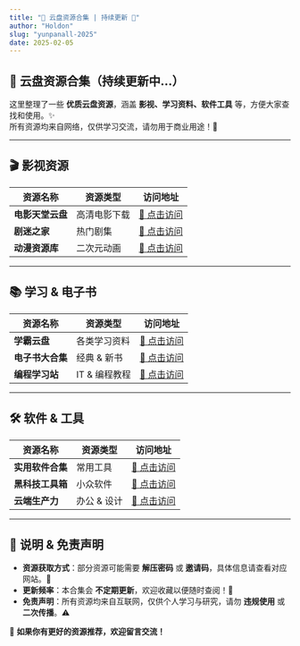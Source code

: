 ```yaml
---
title: "📁 云盘资源合集 | 持续更新 🚀"
author: "Holdon"
slug: "yunpanall-2025"
date: 2025-02-05
---
```


## 📌 云盘资源合集（持续更新中…）  

这里整理了一些 **优质云盘资源**，涵盖 **影视、学习资料、软件工具** 等，方便大家查找和使用。✨  
所有资源均来自网络，仅供学习交流，请勿用于商业用途！📢  

---

## 🎬 影视资源  

| 资源名称 | 资源类型 | 访问地址 |
|----------|---------|---------|
| **电影天堂云盘** | 高清电影下载 | [🔗 点击访问](#) |
| **剧迷之家** | 热门剧集 | [🔗 点击访问](#) |
| **动漫资源库** | 二次元动画 | [🔗 点击访问](#) |

---

## 📚 学习 & 电子书  

| 资源名称 | 资源类型 | 访问地址 |
|----------|---------|---------|
| **学霸云盘** | 各类学习资料 | [🔗 点击访问](#) |
| **电子书大合集** | 经典 & 新书 | [🔗 点击访问](#) |
| **编程学习站** | IT & 编程教程 | [🔗 点击访问](#) |

---

## 🛠️ 软件 & 工具  

| 资源名称 | 资源类型 | 访问地址 |
|----------|---------|---------|
| **实用软件合集** | 常用工具 | [🔗 点击访问](#) |
| **黑科技工具箱** | 小众软件 | [🔗 点击访问](#) |
| **云端生产力** | 办公 & 设计 | [🔗 点击访问](#) |

---

## 📝 说明 & 免责声明  

- **资源获取方式**：部分资源可能需要 **解压密码** 或 **邀请码**，具体信息请查看对应网站。🔑  
- **更新频率**：本合集会 **不定期更新**，欢迎收藏以便随时查阅！📌  
- **免责声明**：所有资源均来自互联网，仅供个人学习与研究，请勿 **违规使用** 或 **二次传播**。⚠️  

🚀 **如果你有更好的资源推荐，欢迎留言交流！**  
